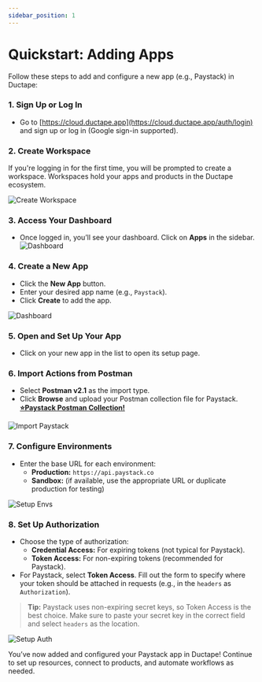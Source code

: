 ```yaml
---
sidebar_position: 1
---
```


# Quickstart: Adding Apps

Follow these steps to add and configure a new app (e.g., Paystack) in Ductape:


### 1. **Sign Up or Log In**
   - Go to [https://cloud.ductape.app](https://cloud.ductape.app/auth/login) and sign up or log in (Google sign-in supported).

### 2. **Create Workspace**
   If you're logging in for the first time, you will be prompted to create a workspace. Workspaces hold your apps and products in the Ductape ecosystem.

   ![Create Workspace](/img/workspace.png)

### 3. **Access Your Dashboard**
   - Once logged in, you’ll see your dashboard. Click on **Apps** in the sidebar.
   ![Dashboard](/img/dashboard.png)

### 4. **Create a New App**
   - Click the **New App** button.
   - Enter your desired app name (e.g., `Paystack`).
   - Click **Create** to add the app.

   ![Dashboard](/img/app.png)

### 5. **Open and Set Up Your App**
   - Click on your new app in the list to open its setup page.

### 6. **Import Actions from Postman**
   - Select **Postman v2.1** as the import type.
   - Click **Browse** and upload your Postman collection file for Paystack. **[⭐️Paystack Postman Collection!](https://drive.google.com/file/d/1PPqTgXlpgAyaP8AwOC4AZYQPjUUk6TWB/view?usp=share_link)**

   ![Import Paystack](/img/import.png)

### 7. **Configure Environments**
   - Enter the base URL for each environment:
     - **Production:** `https://api.paystack.co`
     - **Sandbox:** (if available, use the appropriate URL or duplicate production for testing)

   ![Setup Envs](/img/envs.png)

### 8. **Set Up Authorization**
   - Choose the type of authorization:
     - **Credential Access:** For expiring tokens (not typical for Paystack).
     - **Token Access:** For non-expiring tokens (recommended for Paystack).
   - For Paystack, select **Token Access**. Fill out the form to specify where your token should be attached in requests (e.g., in the `headers` as `Authorization`).

> **Tip:** Paystack uses non-expiring secret keys, so Token Access is the best choice. Make sure to paste your secret key in the correct field and select `headers` as the location.

![Setup Auth](/img/auths.png)

You’ve now added and configured your Paystack app in Ductape! Continue to set up resources, connect to products, and automate workflows as needed.
